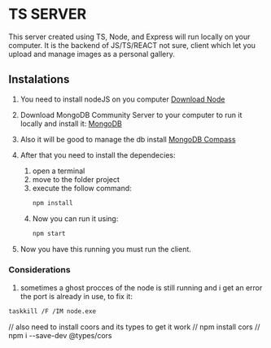 # TS SERVER

This server created using TS, Node, and Express will run locally on your computer. It is the backend of JS/TS/REACT not sure, client which let you upload and manage images as a personal gallery.

## Instalations

1. You need to install nodeJS on you computer [Download Node](https://nodejs.org/en)


2. Download MongoDB Community Server to your computer to run it locally and install it: [MongoDB](https://www.mongodb.com/try/download/community-kubernetes-operator)


3. Also it will be good to manage the db install [MongoDB Compass](https://www.mongodb.com/products/tools/compass)


4. After that you need to install the dependecies:
    1. open a terminal
    2. move to the folder project
    3. execute the follow command:
        ```bash
        npm install
        ```
    4. Now you can run it using:
        ```bash
        npm start
        ```

5. Now you have this running you must run the client.



### Considerations

1. sometimes a ghost procces of the node is still running and i get an error
the port is already in use, to fix it:

```bash
taskkill /F /IM node.exe
```

// also need to install coors and its types to get it work
// npm install cors
// npm i --save-dev @types/cors
